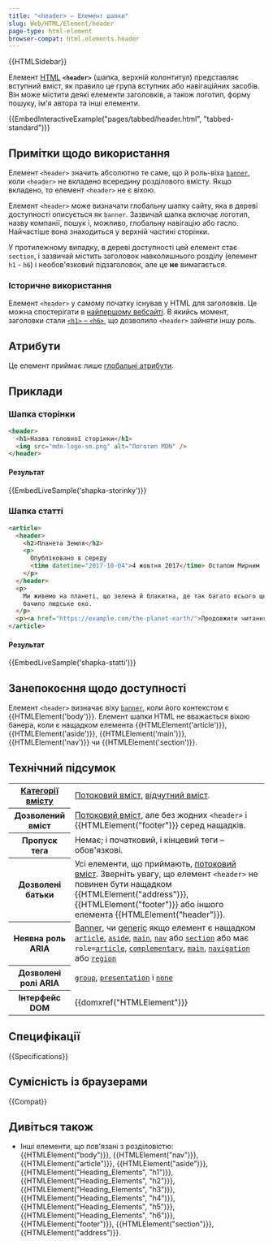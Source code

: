 ```yaml
---
title: "<header> – Елемент шапки"
slug: Web/HTML/Element/header
page-type: html-element
browser-compat: html.elements.header
---
```


{{HTMLSidebar}}

Елемент [HTML](/uk/docs/Web/HTML) **`<header>`** (шапка, верхній колонтитул) представляє вступний вміст, як правило це група вступних або навігаційних засобів. Він може містити деякі елементи заголовків, а також логотип, форму пошуку, ім'я автора та інші елементи.

{{EmbedInteractiveExample("pages/tabbed/header.html", "tabbed-standard")}}

## Примітки щодо використання

Елемент `<header>` значить абсолютно те саме, що й роль-віха [`banner`](/uk/docs/Web/Accessibility/ARIA/Roles/banner_role), коли `<header>` не вкладено всередину розділового вмісту. Якщо вкладено, то елемент `<header>` не є віхою.

Елемент `<header>` може визначати глобальну шапку сайту, яка в дереві доступності описується як `banner`. Зазвичай шапка включає логотип, назву компанії, пошук і, можливо, глобальну навігацію або гасло. Найчастіше вона знаходиться у верхній частині сторінки.

У протилежному випадку, в дереві доступності цей елемент стає `section`, і зазвичай містить заголовок навколишнього розділу (елемент `h1` - `h6`) і необов'язковий підзаголовок, але це **не** вимагається.

### Історичне використання

Елемент `<header>` у самому початку існував у HTML для заголовків. Це можна спостерігати в [найпершому вебсайті](http://info.cern.ch/). В якийсь момент, заголовки стали [`<h1>` – `<h6>`](/uk/docs/Web/HTML/Element/Heading_Elements), що дозволило `<header>` зайняти іншу роль.

## Атрибути

Це елемент приймає лише [глобальні атрибути](/uk/docs/Web/HTML/Global_attributes).

## Приклади

### Шапка сторінки

```html
<header>
  <h1>Назва головної сторінки</h1>
  <img src="mdn-logo-sm.png" alt="Логотип MDN" />
</header>
```

#### Результат

{{EmbedLiveSample('shapka-storinky')}}

### Шапка статті

```html
<article>
  <header>
    <h2>Планета Земля</h2>
    <p>
      Опубліковано в середу
      <time datetime="2017-10-04">4 жовтня 2017</time> Остапом Мирним
    </p>
  </header>
  <p>
    Ми живемо на планеті, що зелена й блакитна, де так багато всього ще не
    бачило людське око.
  </p>
  <p><a href="https://example.com/the-planet-earth/">Продовжити читання…</a></p>
</article>
```

#### Результат

{{EmbedLiveSample('shapka-statti')}}

## Занепокоєння щодо доступності

Елемент `<header>` визначає віху [`banner`](/uk/docs/Web/Accessibility/ARIA/Roles/banner_role), коли його контекстом є {{HTMLElement('body')}}. Елемент шапки HTML не вважається віхою банера, коли є нащадком елемента {{HTMLElement('article')}}, {{HTMLElement('aside')}}, {{HTMLElement('main')}}, {{HTMLElement('nav')}} чи {{HTMLElement('section')}}.

## Технічний підсумок

<table class="properties">
  <tbody>
    <tr>
      <th scope="row">
        <a href="/uk/docs/Web/HTML/Content_categories"
          >Категорії вмісту</a
        >
      </th>
      <td>
        <a href="/uk/docs/Web/HTML/Content_categories#potokovyi-vmist"
          >Потоковий вміст</a
        >,
        <a href="/uk/docs/Web/HTML/Content_categories#vidchutnyi-vmist"
          >відчутний вміст</a
        >.
      </td>
    </tr>
    <tr>
      <th scope="row">Дозволений вміст</th>
      <td>
        <a href="/uk/docs/Web/HTML/Content_categories#potokovyi-vmist"
          >Потоковий вміст</a
        >, але без жодних <code>&#x3C;header></code> і
        {{HTMLElement("footer")}} серед нащадків.
      </td>
    </tr>
    <tr>
      <th scope="row">Пропуск тега</th>
      <td>Немає; і початковий, і кінцевий теги – обов'язкові.</td>
    </tr>
    <tr>
      <th scope="row">Дозволені батьки</th>
      <td>
        Усі елементи, що приймають,
        <a href="/uk/docs/Web/HTML/Content_categories#potokovyi-vmist"
          >потоковий вміст</a
        >. Зверніть увагу, що елемент <code>&#x3C;header></code> не повинен бути нащадком {{HTMLElement("address")}},
        {{HTMLElement("footer")}} або іншого елемента
        {{HTMLElement("header")}}.
      </td>
    </tr>
    <tr>
      <th scope="row">Неявна роль ARIA</th>
      <td>
        <a href="/uk/docs/Web/Accessibility/ARIA/Roles/banner_role">Banner</a
        >, чи
        <a href="/uk/docs/Web/Accessibility/ARIA/Roles/generic_role"
          >generic</a
        >
        якщо елемент є нащадком
        <code><a href="/uk/docs/Web/HTML/Element/article">article</a></code
        >, <code><a href="/uk/docs/Web/HTML/Element/aside">aside</a></code
        >, <code><a href="/uk/docs/Web/HTML/Element/main">main</a></code
        >, <code><a href="/uk/docs/Web/HTML/Element/nav">nav</a></code> або
        <code><a href="/uk/docs/Web/HTML/Element/section">section</a></code>
        або має
        <code
          >role=<a href="/uk/docs/Web/Accessibility/ARIA/Roles/article_role"
            >article</a
          ></code
        >,
        <code
          ><a href="/uk/docs/Web/Accessibility/ARIA/Roles/complementary_role"
            >complementary</a
          ></code
        >,
        <code
          ><a href="/uk/docs/Web/Accessibility/ARIA/Roles/main_role"
            >main</a
          ></code
        >,
        <code
          ><a href="/uk/docs/Web/Accessibility/ARIA/Roles/navigation_role"
            >navigation</a
          ></code
        >
        або
        <code
          ><a href="/uk/docs/Web/Accessibility/ARIA/Roles/region_role"
            >region</a
          ></code
        >
      </td>
    </tr>
    <tr>
      <th scope="row">Дозволені ролі ARIA</th>
      <td>
        <a href="/uk/docs/Web/Accessibility/ARIA/Roles/group_role"><code>group</code></a>, <a href="/uk/docs/Web/Accessibility/ARIA/Roles/presentation_role"><code>presentation</code></a> і
        <a href="/uk/docs/Web/Accessibility/ARIA/Roles/none_role"><code>none</code></a>
      </td>
    </tr>
    <tr>
      <th scope="row">Інтерфейс DOM</th>
      <td>{{domxref("HTMLElement")}}</td>
    </tr>
  </tbody>
</table>

## Специфікації

{{Specifications}}

## Сумісність із браузерами

{{Compat}}

## Дивіться також

- Інші елементи, що пов'язані з розділовістю: {{HTMLElement("body")}}, {{HTMLElement("nav")}}, {{HTMLElement("article")}}, {{HTMLElement("aside")}}, {{HTMLElement("Heading_Elements", "h1")}}, {{HTMLElement("Heading_Elements", "h2")}}, {{HTMLElement("Heading_Elements", "h3")}}, {{HTMLElement("Heading_Elements", "h4")}}, {{HTMLElement("Heading_Elements", "h5")}}, {{HTMLElement("Heading_Elements", "h6")}}, {{HTMLElement("footer")}}, {{HTMLElement("section")}}, {{HTMLElement("address")}}.
